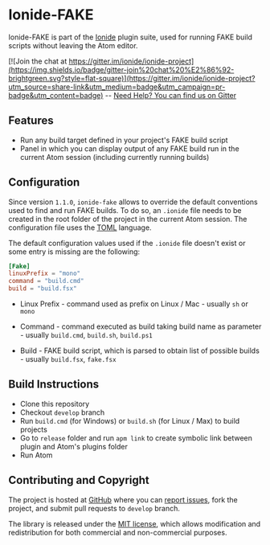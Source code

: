 # Ionide-FAKE

Ionide-FAKE is part of the [Ionide](http://ionide.io) plugin suite, used for running FAKE build scripts without leaving the Atom editor.

[![Join the chat at https://gitter.im/ionide/ionide-project](https://img.shields.io/badge/gitter-join%20chat%20%E2%86%92-brightgreen.svg?style=flat-square)](https://gitter.im/ionide/ionide-project?utm_source=share-link&utm_medium=badge&utm_campaign=pr-badge&utm_content=badge) --  [Need Help? You can find us on Gitter](https://gitter.im/ionide/ionide-project)   


## Features

- Run any build target defined in your project's FAKE build script
- Panel in which you can display output of any FAKE build run in the current Atom session (including currently running builds)

## Configuration

Since version `1.1.0`, `ionide-fake` allows to override the default conventions used to find and run FAKE builds. To do so, an `.ionide` file needs to be created in the root folder of the project in the current Atom session. The configuration file uses the [TOML](https://github.com/toml-lang/toml) language.

The default configuration values used if the `.ionide` file doesn't exist or some entry is missing are the following:

```TOML
[Fake]
linuxPrefix = "mono"
command = "build.cmd"
build = "build.fsx"
```

* Linux Prefix - command used as prefix on Linux / Mac - usually `sh` or `mono`

* Command - command executed as build taking build name as parameter - usually `build.cmd`, `build.sh`, `build.ps1`

* Build - FAKE build script, which is parsed to obtain list of possible builds - usually `build.fsx`, `fake.fsx`

## Build Instructions

* Clone this repository
* Checkout `develop` branch
* Run `build.cmd` (for Windows) or `build.sh` (for Linux / Max) to build projects
* Go to `release` folder and run `apm link` to create symbolic link between plugin and Atom's plugins folder
* Run Atom

## Contributing and Copyright

The project is hosted at [GitHub](https://github.com/ionide/ionide-fake) where you can [report issues](https://github.com/ionide/ionide-fake/issues), fork
the project, and submit pull requests to `develop` branch.

The library is released under the [MIT license](https://github.com/ionide/ionide-fake/blob/master/LICENSE.md),
which allows modification and redistribution for both commercial and non-commercial purposes.
